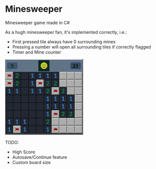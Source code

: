# Minesweeper
Minesweeper game made in C#

As a hugh minesweeper fan, it's implemented correctly, i.e.:  
* First pressed tile always have 0 surrounding mines  
* Pressing a number will open all surrounding tiles if correctly flagged  
* Timer and Mine counter

 ![Image](https://github.com/Stiabo/Minesweeper/blob/master/Image/Minesweeper-example-screenshot.PNG "Example screenshot")
    
TODO:  
* High Score 
* Autosave/Continue feature
* Custom board size